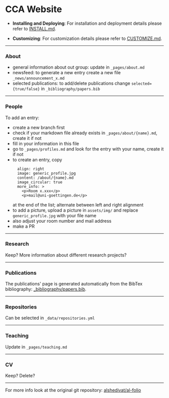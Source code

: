 # CCA Website

- **Installing and Deploying**: For installation and deployment details please refer to [INSTALL.md](INSTALL.md).

- **Customizing**: For customization details please refer to [CUSTOMIZE.md](CUSTOMIZE.md).

---

### About

- general information about out group: update in `_pages/about.md`
- newsfeed: to generate a new entry create a new file `_news/announcement_x.md`
- selected publications: to add/delete publications change `selected={true/false}` in `_bibliography/papers.bib`

---

### People

To add an entry:

- create a new branch first
- check if your markdown file already exists in `_pages/about/{name}.md`, create it if not
- fill in your information in this file
- go to `_pages/profiles.md` and look for the entry with your name, create it if not
- to create an entry, copy
  ```
    align: right
    image: generic_profile.jpg
    content: /about/{name}.md
    image_circular: true
    more_info: >
      <p>Room x.xxx</p>
      <p>mail@uni-goettingen.de</p>
  ```
  at the end of the list; alternate between left and right alignment
- to add a picture, upload a picture in `assets/img/` and replace `generic_profile.jpg` with your file name
- also adjust your room number and mail address
- make a PR

---

### Research

Keep? More information about different research projects?

---

### Publications

The publications' page is generated automatically from the BibTex bibliography: [\_bibliography/papers.bib](_bibliography/papers.bib).

---

### Repositories

Can be selected in `_data/repositories.yml`

---

### Teaching

Update in `_pages/teaching.md`

---

### CV

Keep? Delete?

---

For more info look at the original git repository: [alshedivat/al-folio](https://github.com/alshedivat/al-folio)
